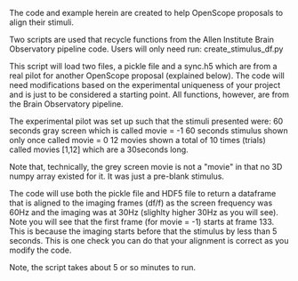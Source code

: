 The code and example herein are created to help OpenScope proposals to align their stimuli.

Two scripts are used that recycle functions from the Allen Institute Brain Observatory pipeline code.
Users will only need run: create_stimulus_df.py

This script will load two files, a pickle file and a sync.h5 which are from a real pilot for another
OpenScope proposal (explained below). The code will need modifications based on the experimental
uniqueness of your project and is just to be considered a starting point.  All functions, however, are
from the Brain Observatory pipeline.



The experimental pilot was set up such that the stimuli presented were:
60 seconds gray screen which is called movie = -1
60 seconds stimulus shown only once called movie = 0
12 movies shown a total of 10 times (trials) called movies [1,12] which are a 30seconds long.

Note that, technically, the grey screen movie is not a "movie" in that no 3D numpy array existed for it. It
was just a pre-blank stimulus.

The code will use both the pickle file and HDF5 file to return a dataframe that is aligned to the imaging
frames (df/f) as the screen frequency was 60Hz and the imaging was at 30Hz (slighlty higher 30Hz as you will see).
Note you will see that the first frame (for movie = -1) starts at frame 133. This is because the
imaging starts before that the stimulus by less than 5 seconds. This is one check you can do that your
alignment is correct as you modify the code.


Note, the script takes about 5 or so minutes to run.

